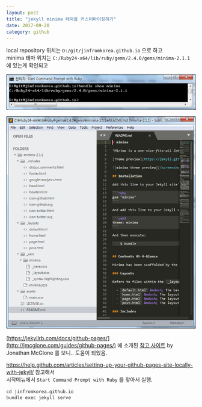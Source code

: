 ```yaml
---
layout: post
title: "jekyll minima 테마를 커스터마이징하기"
date: 2017-09-20
category: github
---
```


local repository 위치는 `` D:/git/jinfromkorea.github.io `` 으로 하고   
minima 테마 위치는 `` C:/Ruby24-x64/lib/ruby/gems/2.4.0/gems/minima-2.1.1 `` 에 있는게 확인되고  

![Image](/images/jekyll_minima_loc.png)

![Image](/images/jekyll_minima_files.png)

[https://jekyllrb.com/docs/github-pages/](http://jmcglone.com/guides/github-pages/) 에 소개된 
[참고 사이트](http://jmcglone.com/guides/github-pages/) by Jonathan McGlone 를 보니.. 도움이 되었음. 

https://help.github.com/articles/setting-up-your-github-pages-site-locally-with-jekyll/ 참고해서  
시작메뉴에서 ``Start Command Prompt with Ruby`` 를 찾아서 실행. 
```
cd jinfromkorea.github.io
bundle exec jekyll serve 
```


